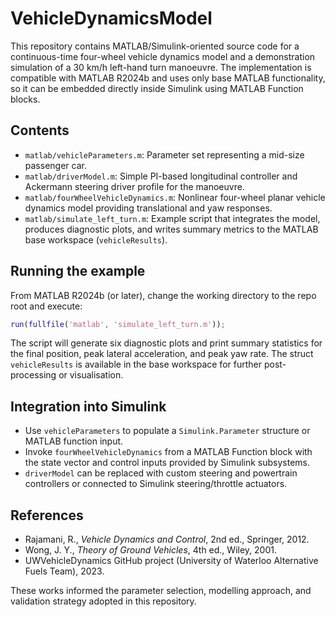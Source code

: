 # VehicleDynamicsModel

This repository contains MATLAB/Simulink-oriented source code for a
continuous-time four-wheel vehicle dynamics model and a demonstration
simulation of a 30 km/h left-hand turn manoeuvre. The implementation is
compatible with MATLAB R2024b and uses only base MATLAB functionality, so
it can be embedded directly inside Simulink using MATLAB Function blocks.

## Contents

- `matlab/vehicleParameters.m`: Parameter set representing a mid-size
  passenger car.
- `matlab/driverModel.m`: Simple PI-based longitudinal controller and
  Ackermann steering driver profile for the manoeuvre.
- `matlab/fourWheelVehicleDynamics.m`: Nonlinear four-wheel planar vehicle
  dynamics model providing translational and yaw responses.
- `matlab/simulate_left_turn.m`: Example script that integrates the model,
  produces diagnostic plots, and writes summary metrics to the MATLAB base
  workspace (`vehicleResults`).

## Running the example

From MATLAB R2024b (or later), change the working directory to the repo
root and execute:

```matlab
run(fullfile('matlab', 'simulate_left_turn.m'));
```

The script will generate six diagnostic plots and print summary statistics
for the final position, peak lateral acceleration, and peak yaw rate. The
struct `vehicleResults` is available in the base workspace for further
post-processing or visualisation.

## Integration into Simulink

- Use `vehicleParameters` to populate a `Simulink.Parameter` structure or
  MATLAB function input.
- Invoke `fourWheelVehicleDynamics` from a MATLAB Function block with the
  state vector and control inputs provided by Simulink subsystems.
- `driverModel` can be replaced with custom steering and powertrain
  controllers or connected to Simulink steering/throttle actuators.

## References

- Rajamani, R., *Vehicle Dynamics and Control*, 2nd ed., Springer, 2012.
- Wong, J. Y., *Theory of Ground Vehicles*, 4th ed., Wiley, 2001.
- UWVehicleDynamics GitHub project (University of Waterloo Alternative
  Fuels Team), 2023.

These works informed the parameter selection, modelling approach, and
validation strategy adopted in this repository.
